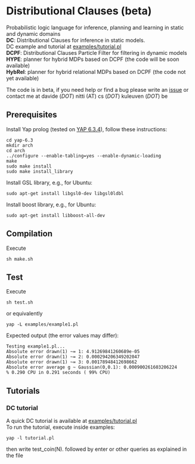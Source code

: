 # Distributional Clauses (beta)
Probabilistic logic language for inference, planning and learning in static and dynamic domains  
**DC**: Distributional Clauses for inference in static models.  
 DC example and tutorial at [examples/tutorial.pl](https://github.com/davidenitti/DC/blob/master/examples/tutorial.pl)  
**DCPF**: Distributional Clauses Particle Filter for filtering in dynamic models  
**HYPE**: planner for hybrid MDPs based on DCPF (the code will be soon available)  
**HybRel**: planner for hybrid relational MDPs based on DCPF (the code not yet available)   

The code is in beta, if you need help or find a bug please write an [issue](https://github.com/davidenitti/DC/issues)
or contact me at davide (_DOT_) nitti (AT) cs (_DOT_) kuleuven (_DOT_) be

## Prerequisites
Install Yap prolog (tested on [YAP 6.3.4](https://github.com/vscosta/yap-6.3/archive/master.zip)), follow these instructions:
```
cd yap-6.3
mkdir arch
cd arch
../configure --enable-tabling=yes --enable-dynamic-loading
make
sudo make install
sudo make install_library
```

Install GSL library, e.g., for Ubuntu:
```
sudo apt-get install libgsl0-dev libgsl0ldbl
```
Install boost library, e.g., for Ubuntu:
```
sudo apt-get install libboost-all-dev
```

## Compilation
Execute
```
sh make.sh
```
## Test
Execute
```
sh test.sh
```
or equivalently
```
yap -L examples/example1.pl
```
Expected output (the error values may differ):
```
Testing example1.pl...
Absolute error drawn(1) ~= 1: 4.91269841260689e-05
Absolute error drawn(1) ~= 2: 0.000294206349202047
Absolute error drawn(1) ~= 3: 0.00178948412698662
Absolute error average g ~ Gaussian(0,0.1): 0.000900261603206224
% 0.290 CPU in 0.291 seconds ( 99% CPU)
```
## Tutorials
### DC tutorial
A quick DC tutorial is available at [examples/tutorial.pl](https://github.com/davidenitti/DC/blob/master/examples/tutorial.pl)  
To run the tutorial, execute inside examples: 
```
yap -l tutorial.pl
```
then write test_coin(N). followed by enter or other queries as explained in the file

